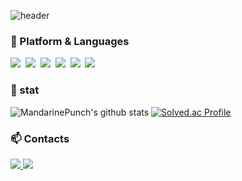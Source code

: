 ![header](https://capsule-render.vercel.app/api?type=waving&color=ff9933&height=300&section=header&text=Mandarine%20Punch&fontSize=90&fontColor=ffffff)

### 🎈 Platform & Languages
  <img src="https://img.shields.io/badge/Java-027396?style=flat-square&logo=Java&logoColor=white"/>&nbsp; 
  <img src="https://img.shields.io/badge/JavaScript-F7DF1E?style=flat-square&logo=JavaScript&logoColor=black"/>&nbsp;
  <img src="https://img.shields.io/badge/HTML-E34F26?style=flat-square&logo=HTML5&logoColor=white"/>&nbsp;
  <img src="https://img.shields.io/badge/CSS-1572B6?style=flat-square&logo=CSS3&logoColor=white"/>&nbsp;
  <img src="https://img.shields.io/badge/SpringBoot-6DB33F?style=flat-square&logo=SpringBoot&logoColor=white"/>&nbsp;
  <img src="https://img.shields.io/badge/Oracle-F80000?style=flat-square&logo=Oracle&logoColor=white"/>&nbsp;
  
### 📝 stat
![MandarinePunch's github stats](https://github-readme-stats.vercel.app/api?username=MandarinePunch&show_icons=true&theme=flag-india)
[![Solved.ac Profile](http://mazassumnida.wtf/api/generate_badge?boj=dudfkr7845)](https://solved.ac/dudfkr7845)

### 📫 Contacts
<a href="https://velog.io/@mandarine_punch">
  <img src="https://img.shields.io/badge/Velog-20C997?style=flat-square&logo=Velog&logoColor=white"/>
</a>
<a href="mailto:dudfkr7845@gmail.com">
  <img src="https://img.shields.io/badge/Gmail-EA4335?style=flat-square&logo=Gmail&logoColor=white"/>
</a>

